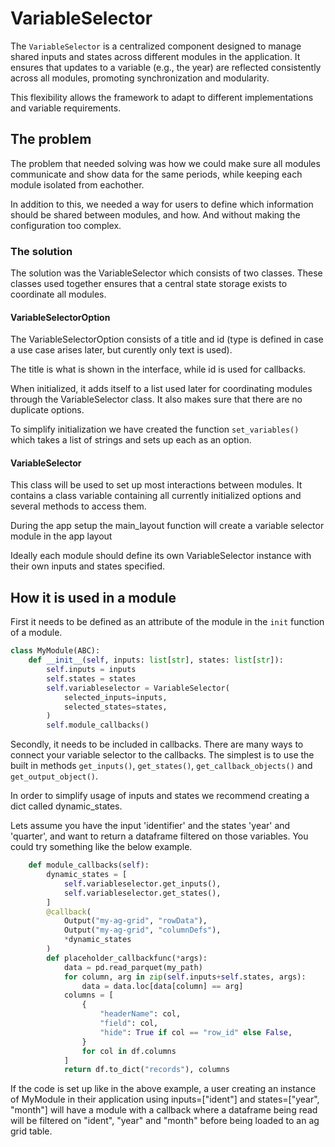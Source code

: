 # VariableSelector

The `VariableSelector` is a centralized component designed to manage shared inputs and states across different modules in the application. It ensures that updates to a variable (e.g., the year) are reflected consistently across all modules, promoting synchronization and modularity.

This flexibility allows the framework to adapt to different implementations and variable requirements.

## The problem

The problem that needed solving was how we could make sure all modules communicate and show data for the same periods, while keeping each module isolated from eachother.

In addition to this, we needed a way for users to define which information should be shared between modules, and how. And without making the configuration too complex.

### The solution

The solution was the VariableSelector which consists of two classes. These classes used together ensures that a central state storage exists to coordinate all modules.

#### VariableSelectorOption

The VariableSelectorOption consists of a title and id (type is defined in case a use case arises later, but curently only text is used).

The title is what is shown in the interface, while id is used for callbacks.

When initialized, it adds itself to a list used later for coordinating modules through the VariableSelector class. It also makes sure that there are no duplicate options.

To simplify initialization we have created the function `set_variables()` which takes a list of strings and sets up each as an option.

#### VariableSelector

This class will be used to set up most interactions between modules. It contains a class variable containing all currently initialized options and several methods to access them.

During the app setup the main_layout function will create a variable selector module in the app layout

Ideally each module should define its own VariableSelector instance with their own inputs and states specified.

## How it is used in a module

First it needs to be defined as an attribute of the module in the `init` function of a module.

```python
class MyModule(ABC):
    def __init__(self, inputs: list[str], states: list[str]):
        self.inputs = inputs
        self.states = states
        self.variableselector = VariableSelector(
            selected_inputs=inputs,
            selected_states=states,
        )
        self.module_callbacks()
```

Secondly, it needs to be included in callbacks. There are many ways to connect your variable selector to the callbacks. The simplest is to use the built in methods `get_inputs()`, `get_states()`, `get_callback_objects()` and `get_output_object()`.

In order to simplify usage of inputs and states we recommend creating a dict called dynamic_states.

Lets assume you have the input 'identifier' and the states 'year' and 'quarter', and want to return a dataframe filtered on those variables. You could try something like the below example.

```python
    def module_callbacks(self):
        dynamic_states = [
            self.variableselector.get_inputs(),
            self.variableselector.get_states(),
        ]
        @callback(
            Output("my-ag-grid", "rowData"),
            Output("my-ag-grid", "columnDefs"),
            *dynamic_states
        )
        def placeholder_callbackfunc(*args):
            data = pd.read_parquet(my_path)
            for column, arg in zip(self.inputs+self.states, args):
                data = data.loc[data[column] == arg]
            columns = [
                {
                    "headerName": col,
                    "field": col,
                    "hide": True if col == "row_id" else False,
                }
                for col in df.columns
            ]
            return df.to_dict("records"), columns
```

If the code is set up like in the above example, a user creating an instance of MyModule in their application using inputs=["ident"] and states=["year", "month"] will have a module with a callback where a dataframe being read will be filtered on "ident", "year" and "month" before being loaded to an ag grid table.